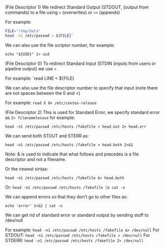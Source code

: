 
(File Descriptor 1) We redirect Standard Output (STDOUT, (output from commands) to a file using `>` (overwrites) or `>>` (appends) 

For example: 
```bash
FILE="/tmp/data"
head -n1 /etc/passwd > ${FILE}`
```

We can also use the file scriptor number, for example:

`echo "${UID}" 1> uid`

(File Descriptor 0) To redirect Standard Input (STDIN (inputs from users or pipeline output) we use `<` 

For example: `read LINE < ${FILE}

We can also use the file descriptor number to specify that input (note there are not spaces between the 0 and <)

For example: `read X 0< /etc/centos-release`

(File Descriptor 2) This is used for Standard Error, we specify standard error as `2> filenametosave` for example:

`head -n1 /etc/passwd /etc/hosts /fakefile > head.out 2> head.err`

We can send both STOUT and STERR as:

`head -n1 /etc/passwd /etc/hosts /fakefile > head.both 2>&1`

Note: & is used to indicate that what follows and precedes is a file descriptor and not a filename.

Or the newest sintax:

`head -n1 /etc/passwd /etc/hosts /fakefile &> head.both`

Or: `head -n1 /etc/passwd /etc/hosts /fakefile |& cat -n`

We can append errors so that they don't go to other files as:

`echo 'error' 1>&2 | cat -n`

We can get rid of standard error or standard output by sending stuff to /dev/null 

For example: `head -n1 /etc/passwd /etc/hosts /fakefile &> /dev/null`
For STDOUT: `head -n1 /etc/passwd /etc/hosts /fakefile > /dev/null`
For STDERR: `head -n1 /etc/passwd /etc/hosts /fakefile 2> /dev/null`